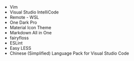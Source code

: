 * Vim
* Visual Studio IntelliCode
* Remote - WSL
* One Dark Pro
* Material Icon Theme
* Markdown All in One
* fairyfloss
* ESLint
* Easy LESS
* Chinese (Simplified) Language Pack for Visual Studio Code  